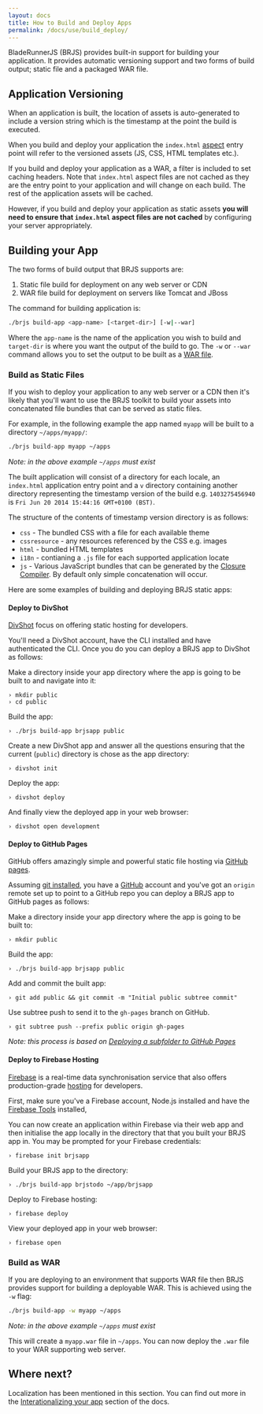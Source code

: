 ```yaml
---
layout: docs
title: How to Build and Deploy Apps
permalink: /docs/use/build_deploy/
---
```


BladeRunnerJS (BRJS) provides built-in support for building your application. It provides automatic versioning support and two forms of build output; static file and a packaged WAR file.

## Application Versioning

When an application is built, the location of assets is auto-generated to include a version string which is the timestamp at the point the build is executed.

When you build and deploy your application the `index.html` [aspect](/docs/concepts/aspects/) entry point will refer to the versioned assets (JS, CSS, HTML templates etc.).

If you build and deploy your application as a WAR, a filter is included to set caching headers. Note that `index.html` aspect files are not cached as they are the entry point to your application and will change on each build. The rest of the application assets will be cached.

However, if you build and deploy your application as static assets **you will need to ensure that `index.html` aspect files are not cached** by configuring your server appropriately.

## Building your App

The two forms of build output that BRJS supports are:

1. Static file build for deployment on any web server or CDN
2. WAR file build for deployment on servers like Tomcat and JBoss

The command for building application is:

```bash
./brjs build-app <app-name> [<target-dir>] [-w|--war]
```

Where the `app-name` is the name of the application you wish to build and `target-dir` is where you want the output of the build to go. The `-w` or `--war` command allows you to set the output to be built as a [WAR file](http://en.wikipedia.org/wiki/WAR_(file_format)).

### Build as Static Files

If you wish to deploy your application to any web server or a CDN then it's likely that you'll want to use the BRJS toolkit to build your assets into concatenated file bundles that can be served as static files.

For example, in the following example the app named `myapp` will be built to a directory `~/apps/myapp/`:

```bash
./brjs build-app myapp ~/apps
```

*Note: in the above example `~/apps` must exist*

The built application will consist of a directory for each locale, an `index.html` application entry point and a `v` directory containing another directory representing the timestamp version of the build e.g. `1403275456940` is `Fri Jun 20 2014 15:44:16 GMT+0100 (BST)`.

The structure of the contents of timestamp version directory is as follows:

* `css` - The bundled CSS with a file for each available theme
* `cssresource` - any resources referenced by the CSS e.g. images
* `html` - bundled HTML templates
* `i18n` - contianing a `.js` file for each supported application locate
* `js` - Various JavaScript bundles that can be generated by the [Closure Compiler](https://developers.google.com/closure/compiler/). By default only simple concatenation will occur.

Here are some examples of building and deploying BRJS static apps:

<a name="divshot"></a>
#### Deploy to DivShot

[DivShot](http://rfrr.al/kqiu) focus on offering static hosting for developers.

You'll need a DivShot account, have the CLI installed and have authenticated the CLI. Once you do you can deploy a BRJS app to DivShot as follows:

Make a directory inside your app directory where the app is going to be built to and navigate into it:

```
› mkdir public
› cd public
```

Build the app:

```
› ./brjs build-app brjsapp public
```

Create a new DivShot app and answer all the questions ensuring that the current (`public`) directory is chose as the app directory:

```
› divshot init
```

Deploy the app:

```
› divshot deploy
```

And finally view the deployed app in your web browser:

```
› divshot open development
```

<a name="gh-pages"></a>
#### Deploy to GitHub Pages

GitHub offers amazingly simple and powerful static file hosting via [GitHub pages](https://pages.github.com/).

Assuming [git installed](http://git-scm.com/book/en/Getting-Started-Installing-Git), you have a [GitHub](http://github.com) account and you've got an `origin` remote set up to point to a GitHub repo you can deploy a BRJS app to GitHub pages as follows:

Make a directory inside your app directory where the app is going to be built to:

```
› mkdir public
```

Build the app:

```
› ./brjs build-app brjsapp public
```

Add and commit the built app:

```
› git add public && git commit -m "Initial public subtree commit"
```

Use subtree push to send it to the `gh-pages` branch on GitHub.

```
› git subtree push --prefix public origin gh-pages
```

*Note: this process is based on [Deploying a subfolder to GitHub Pages](https://gist.github.com/cobyism/4730490)*

<a name="firebase"></a>
#### Deploy to Firebase Hosting

[Firebase](http://firebase.com) is a real-time data synchronisation service that also offers production-grade [hosting](https://www.firebase.com/docs/hosting/) for developers.

First, make sure you've a Firebase account, Node.js installed and have the [Firebase Tools](https://www.firebase.com/docs/hosting/guide/command-line-tool.html) installed,

You can now create an application within Firebase via their web app and then initialise the app locally in the directory that that you built your BRJS app in. You may be prompted for your Firebase credentials:

```
› firebase init brjsapp
```

Build your BRJS app to the directory:

```
› ./brjs build-app brjstodo ~/app/brjsapp
```

Deploy to Firebase hosting:

```
› firebase deploy
```

View your deployed app in your web browser:


```
› firebase open
```

### Build as WAR

If you are deploying to an environment that supports WAR file then BRJS provides support for building a deployable WAR. This is achieved using the `-w` flag:

```bash
./brjs build-app -w myapp ~/apps
```

*Note: in the above example `~/apps` must exist*

This will create a `myapp.war` file in `~/apps`. You can now deploy the `.war` file to your WAR supporting web server.

## Where next?

Localization has been mentioned in this section. You can find out more in the [Interationalizing your app](/docs/use/internationalization/) section of the docs.
